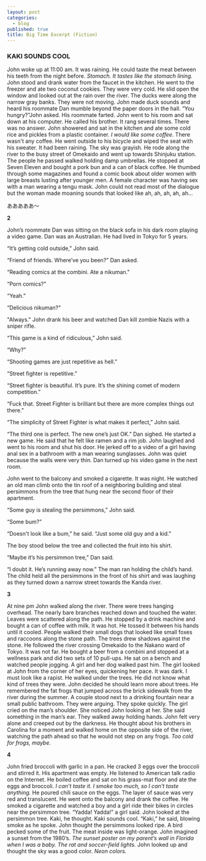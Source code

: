 ```yaml
---
layout: post
categories: 
  - blog
published: true
title: Big Time Excerpt (Fiction)
---
```


### KAKI SOUNDS COOL

John woke up at 11:00 am. It was raining. He could taste the meat between his teeth from the night before. _Stomach. It tastes like the stomach lining._ John stood and drank water from the faucet in the kitchen. He went to the freezer and ate two coconut cookies. They were very cold. He slid open the window and looked out at the rain over the river. The ducks were along the narrow gray banks. They were not moving. John made duck sounds and heard his roommate Dan mumble beyond the paper doors in the hall. “You hungry?”John asked. His roommate farted. John went to his room and sat down at his computer. He called his brother. It rang several times. There was no answer. John showered and sat in the kitchen and ate some cold rice and pickles from a plastic container. _I would like some coffee._ There wasn't any coffee. He went outside to his bicycle and wiped the seat with his sweater. It had been raining. The sky was grayish. He rode along the river to the busy street of Omekaido and went up towards Shinjuku station. The people he passed walked holding damp umbrellas. He stopped at Seven Eleven and bought a pork bun and a can of black coffee. He thumbed through some magazines and found a comic book about older women with large breasts lusting after younger men. A female character was having sex with a man wearing a tengu mask. John could not read most of the dialogue but the woman made moaning sounds that looked like ah, ah, ah, ah, ah...

あああああ～

**2**

John’s roommate Dan was sitting on the black sofa in his dark room playing a video game. Dan was an Australian. He had lived in Tokyo for 5 years. 

“It’s getting cold outside,” John said. 

“Friend of friends. Where’ve you been?” Dan asked. 

“Reading comics at the combini. Ate a nikuman." 

“Porn comics?” 

“Yeah.” 

“Delicious nikuman?” 

"Always." John drank his beer and watched Dan kill zombie Nazis with a sniper rifle. 

“This game is a kind of ridiculous,” John said. 

“Why?” 

“Shooting games are just repetitive as hell.” 

“Street fighter is repetitive.” 

“Street fighter is beautiful. It’s pure. It’s the shining comet of modern competition.” 

“Fuck that. Street Fighter is brilliant but there are more complex things out there.” 

“The simplicity of Street Fighter is what makes it perfect,” John said. 

“The third one is perfect. The new one’s just OK.” Dan sighed. He started a new game. He said that he felt like ramen and a rim job. John laughed and went to his room and shut his door. He jerked off to a video of a girl having anal sex in a bathroom with a man wearing sunglasses. John was quiet because the walls were very thin. Dan turned up his video game in the next room. 

John went to the balcony and smoked a cigarette. It was night. He watched an old man climb onto the tin roof of a neighboring building and steal persimmons from the tree that hung near the second floor of their apartment. 

“Some guy is stealing the persimmons,” John said. 

“Some bum?” 

“Doesn't look like a bum,” he said. “Just some old guy and a kid.” 

The boy stood below the tree and collected the fruit into his shirt. 

“Maybe it’s his persimmon tree,” Dan said. 

“I doubt it. He’s running away now.” The man ran holding the child’s hand. The child held all the persimmons in the front of his shirt and was laughing as they turned down a narrow street towards the Kanda river.

**3**

At nine pm John walked along the river. There were trees hanging overhead. The nearly bare branches reached down and touched the water. Leaves were scattered along the path.  He stopped by a drink machine and bought a can of coffee with milk. It was hot. He tossed it between his hands until it cooled. People walked their small dogs that looked like small foxes and raccoons along the stone path. The trees drew shadows against the stone. He followed the river crossing Omekaido to the Nakano ward of Tokyo. It was not far. He bought a beer from a combini and stopped at a wellness park and did two sets of 10 pull-ups. He sat on a bench and watched people jogging. A girl and her dog walked past him. The girl looked at John from the corner of her eyes, quickening her pace. It was dark. I must look like a rapist. He walked under the trees. He did not know what kind of trees they were. John decided he should learn more about trees. He remembered the fat frogs that jumped across the brick sidewalk from the river during the summer.  A couple stood next to a drinking fountain near a small public bathroom. They were arguing. They spoke quickly. The girl cried on the man’s shoulder. She noticed John looking at her. She said something in the man’s ear. They walked away holding hands. John felt very alone and creeped out by the darkness. He thought about his brothers in Carolina for a moment and walked home on the opposite side of the river, watching the path ahead so that he would not step on any frogs. _Too cold for frogs, maybe._

**4**

John fried broccoli with garlic in a pan. He cracked 3 eggs over the broccoli and stirred it. His apartment was empty. He listened to American talk radio on the Internet. He boiled coffee and sat on his grass-mat floor and ate the eggs and broccoli. _I can’t taste it. I smoke too much, so I can’t taste anything._ He poured chili sauce on the eggs. The layer of sauce was very red and translucent. He went onto the balcony and drank the coffee. He smoked a cigarette and watched a boy and a girl ride their bikes in circles near the persimmon tree. “Yadda! Yadda!” a girl said. John looked at the persimmon tree. Kaki, he thought. Kaki sounds cool. “Kaki,” he said, blowing smoke as he spoke. John thought the persimmons looked ripe. A bird pecked some of the fruit. The meat inside was light-orange. John imagined a sunset from the 1980’s. _The sunset  poster on my parent’s wall in Florida when I was a baby._ _The rat and soccer-field lights._ John looked up and thought the sky was a good color. _Neon colors._